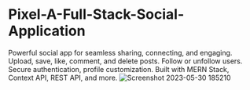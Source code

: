 # Pixel-A-Full-Stack-Social-Application
Powerful social app for seamless sharing, connecting, and engaging. Upload, save, like, comment, and delete posts. Follow or unfollow users. Secure authentication, profile customization. Built with MERN Stack, Context API, REST API, and more.
![Screenshot 2023-05-30 185210](https://github.com/sahu4u/Pixel-A-Full-Stack-Social-Application/assets/96582845/109e012b-9ad0-4cd8-a60d-05180451e725)
